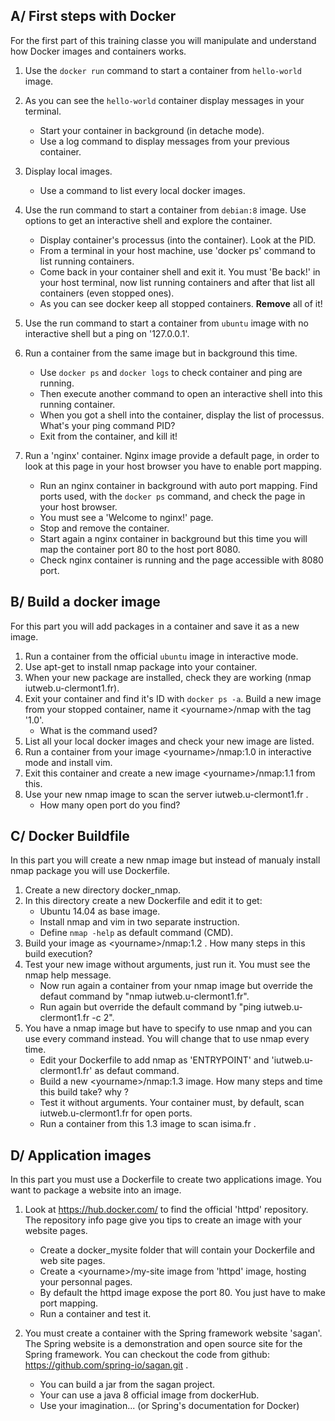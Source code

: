 ## A/ First steps with Docker
For the first part of this training classe you will manipulate and understand how Docker images and containers works.

1. Use the `docker run` command to start a container from `hello-world` image.
2. As you can see the `hello-world` container display messages in your terminal.
    - Start your container in background (in detache mode).
    - Use a log command to display messages from your previous container.
3. Display local images.   
    - Use a command to list every local docker images. 
4. Use the run command to start a container from `debian:8` image. Use options to get an interactive shell and explore the container.
    - Display container's processus (into the container). Look at the PID.
    - From a terminal in your host machine, use 'docker ps' command to list running containers.
    - Come back in your container shell and exit it. You must 'Be back!' in your host terminal, now list running containers and after that list all containers (even stopped ones).
    - As you can see docker keep all stopped containers. **Remove** all of it!
5. Use the run command to start a container from `ubuntu` image with no interactive shell but a ping on '127.0.0.1'.
6. Run a container from the same image but in background this time.
    - Use `docker ps` and `docker logs` to check container and ping are running.
    - Then execute another command to open an interactive shell into this running container.
    - When you got a shell into the container, display the list of processus. What's your ping command PID?
    - Exit from the container, and kill it!

7. Run a 'nginx' container. Nginx image provide a default page, in order to look at this page in your host browser you have to enable port mapping.
    - Run an nginx container in background with auto port mapping. Find ports used, with the `docker ps` command, and check the page in your host browser.
    - You must see a 'Welcome to nginx!' page.
    - Stop and remove the container.
    - Start again a nginx container in background but this time you will map the container port 80 to the host port 8080. 
    - Check nginx container is running and the page accessible with 8080 port.

## B/ Build a docker image
For this part you will add packages in a container and save it as a new image.

1. Run a container from the official `ubuntu` image in interactive mode.
2. Use apt-get to install nmap package into your container.
3. When your new package are installed, check they are working (nmap iutweb.u-clermont1.fr).
4. Exit your container and find it's ID with `docker ps -a`. Build a new image from your stopped container, name it \<yourname\>/nmap with the tag '1.0'.
    - What is the command used?
5. List all your local docker images and check your new image are listed.
6. Run a container from your image \<yourname\>/nmap:1.0 in interactive mode and install vim.   
7. Exit this container and create a new image \<yourname\>/nmap:1.1 from this.
8. Use your new nmap image to scan the server iutweb.u-clermont1.fr .
    - How many open port do you find?

## C/ Docker Buildfile
In this part you will create a new nmap image but instead of manualy install nmap package you will use Dockerfile.

1. Create a new directory docker\_nmap.
2. In this directory create a new Dockerfile and edit it to get:
    - Ubuntu 14.04 as base image.
    - Install nmap and vim in two separate instruction.
    - Define `nmap -help` as default command (CMD).
3. Build your image as \<yourname\>/nmap:1.2 . How many steps in this build execution?
4. Test your new image without arguments, just run it. You must see the nmap help message.
    - Now run again a container from your nmap image but override the defaut command by "nmap iutweb.u-clermont1.fr".
    - Run again but override the default command by "ping iutweb.u-clermont1.fr -c 2".
5. You have a nmap image but have to specify to use nmap and you can use every command instead. You will change that to use nmap every time.
    - Edit your Dockerfile to add nmap as 'ENTRYPOINT' and 'iutweb.u-clermont1.fr' as defaut command.
    - Build a new \<yourname\>/nmap:1.3 image. How many steps and time this build take? why ? 
    - Test it without arguments. Your container must, by default, scan iutweb.u-clermont1.fr for open ports.
    - Run a container from this 1.3 image to scan isima.fr .

## D/ Application images
In this part you must use a Dockerfile to create two applications image. You want to package a website into an image.

1. Look at https://hub.docker.com/ to find the official 'httpd' repository. The repository info page give you tips to create an image with your website pages.
    - Create a docker\_mysite folder that will contain your Dockerfile and web site pages.
    - Create a \<yourname\>/my-site image from 'httpd' image, hosting your personnal pages.
    - By default the httpd image expose the port 80. You just have to make port mapping.
    - Run a container and test it.
    
2. You must create a container with the Spring framework website 'sagan'. The Spring website is a demonstration and open source site for the Spring framework. You can checkout the code from github: https://github.com/spring-io/sagan.git .
    - You can build a jar from the sagan project.
    - Your can use a java 8 official image from dockerHub.
    - Use your imagination... (or Spring's documentation for Docker)


